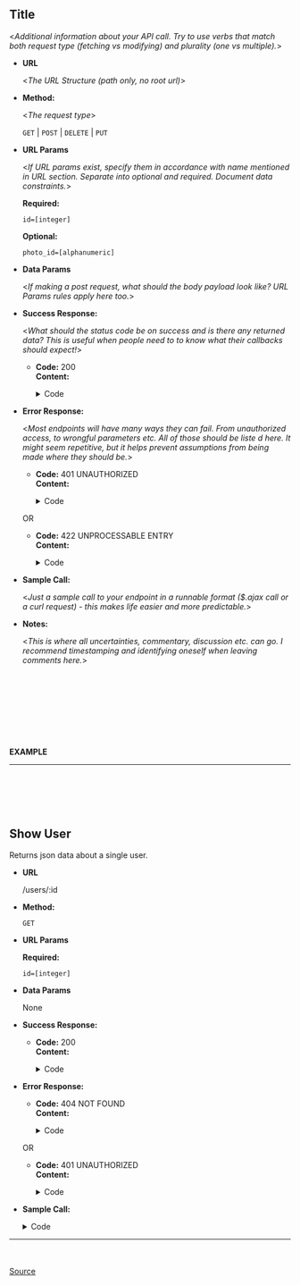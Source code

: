 **Title**
----
  <_Additional information about your API call. Try to use verbs that match both request type (fetching vs modifying) and plurality (one vs multiple)._>

* **URL**

  <_The URL Structure (path only, no root url)_>

* **Method:**

  <_The request type_>

  `GET` | `POST` | `DELETE` | `PUT`

*  **URL Params**

   <_If URL params exist, specify them in accordance with name mentioned in URL section. Separate into optional and required. Document data constraints._>

   **Required:**

   `id=[integer]`

   **Optional:**

   `photo_id=[alphanumeric]`

* **Data Params**

  <_If making a post request, what should the body payload look like? URL Params rules apply here too._>

* **Success Response:**

  <_What should the status code be on success and is there any returned data? This is useful when people need to to know what their callbacks should expect!_>

  * **Code:** 200 <br />
    **Content:**

    <details>
    <summary>Code</summary>
    <p>

    `{ id : 12 }`
    </p>
    </details>

* **Error Response:**

  <_Most endpoints will have many ways they can fail. From unauthorized access, to wrongful parameters etc. All of those should be liste d here. It might seem repetitive, but it helps prevent assumptions from being made where they should be._>

  * **Code:** 401 UNAUTHORIZED <br />
    **Content:**
    <details>
    <summary>Code</summary>
    <p>

    `{ error : "Log in" }`
    </p>
    </details>


  OR

  * **Code:** 422 UNPROCESSABLE ENTRY <br />
    **Content:**
    <details>
    <summary>Code</summary>
    <p

    `{ error : "Email Invalid" }`
    </p>
    </details>
* **Sample Call:**

  <_Just a sample call to your endpoint in a runnable format ($.ajax call or a curl request) - this makes life easier and more predictable._>

* **Notes:**

  <_This is where all uncertainties, commentary, discussion etc. can go. I recommend timestamping and identifying oneself when leaving comments here._>


<br><br><br><br>
-------------------------------

**EXAMPLE**

-------------------------------
<br><br><br><br>




**Show User**
----
  Returns json data about a single user.

* **URL**

  /users/:id

* **Method:**

  `GET`

*  **URL Params**

   **Required:**

   `id=[integer]`

* **Data Params**

  None

* **Success Response:**

  * **Code:** 200 <br />
    **Content:**
    <details>
    <summary>Code</summary>
    <p

    `{ id : 12, name : "Michael Bloom" }`
    </p>
    </details>

* **Error Response:**

  * **Code:** 404 NOT FOUND <br />
    **Content:**

    <details>
    <summary>Code</summary>
    <p

    `{ error : "User doesn't exist" }`
    </p>
    </details>
  OR

  * **Code:** 401 UNAUTHORIZED <br />
    **Content:**

    <details>
    <summary>Code</summary>
    <p

    `{ error : "You are unauthorized to make this request." }`
    </p>
    </details>
* **Sample Call:**


  <details>
  <summary>Code</summary>
  <p>

  ```javascript
    $.ajax({
      url: "/users/1",
      dataType: "json",
      type : "GET",
      success : function(r) {
        console.log(r);
      }
    });
  ```
  </p>
  </details>

--------------------
<br><br>
[Source](https://gist.github.com/iros/3426278)
